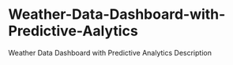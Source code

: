 # Weather-Data-Dashboard-with-Predictive-Aalytics
Weather Data Dashboard with Predictive Analytics Description
